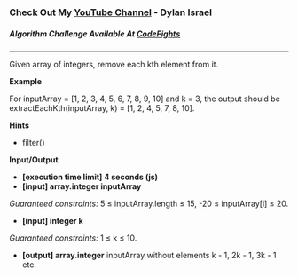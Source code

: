 ### Check Out My [YouTube Channel](https://www.YouTube.com/CodingTutorials360) - Dylan Israel

##### Algorithm Challenge Available At [CodeFights](https://codefights.com/arcade/intro/level-8/3AgqcKrxbwFhd3Z3R)
---
Given array of integers, remove each kth element from it.

**Example**

For inputArray = [1, 2, 3, 4, 5, 6, 7, 8, 9, 10] and k = 3, the output should be
extractEachKth(inputArray, k) = [1, 2, 4, 5, 7, 8, 10].

**Hints**
-   filter()

**Input/Output**

- **[execution time limit] 4 seconds (js)**
- **[input] array.integer inputArray**

*Guaranteed constraints:*
5 ≤ inputArray.length ≤ 15,
-20 ≤ inputArray[i] ≤ 20.

- **[input] integer k**

*Guaranteed constraints:*
1 ≤ k ≤ 10.

- **[output] array.integer**
inputArray without elements k - 1, 2k - 1, 3k - 1 etc.
